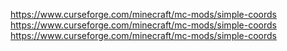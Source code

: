 https://www.curseforge.com/minecraft/mc-mods/simple-coords
https://www.curseforge.com/minecraft/mc-mods/simple-coords
https://www.curseforge.com/minecraft/mc-mods/simple-coords
